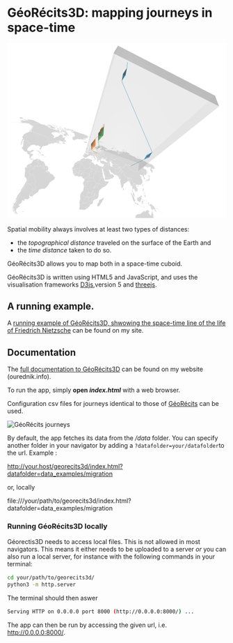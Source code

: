# GéoRécits3D: mapping journeys in space-time

![GéoRécits journeys](img/georecits3d.png)

Spatial mobility always involves at least two types of distances:

- the _topographical distance_ traveled on the surface of the Earth and
- the _time distance_ taken to do so.

GéoRécits3D allows you to map both in a space-time cuboid. 

GéoRécits3D is written using HTML5 and JavaScript, and uses the visualisation frameworks [D3js](https://github.com/d3/d3),version 5 and [threejs](https://github.com/mrdoob/three.js).

## A running example.

A [running example of GéoRécits3D, shwowing the space-time line of the life of Friedrich Nietzsche](https://ourednik.info/georecits3d/v01/) can be found on my site.

## Documentation

The [full documentation to GéoRécits3D](https://ourednik.info/georecits3d/) can be found on my website (ourednik.info).

To run the app, simply __open _index.html___ with a web browser. 

Configuration csv files for journeys identical to those of [GéoRécits](https://github.com/aourednik/georecits) can be used.

![GéoRécits journeys](img/georecits3d.gif)

By default, the app fetches its data from the _/data_ folder. You can specify another folder in your navigator by adding a ```?datafolder=your/datafolder```to the url. Example :

http://your.host/georecits3d/index.html?datafolder=data_examples/migration

or, locally

file:///your/path/to/georecits3d/index.html?datafolder=data_examples/migration

### Running GéoRécits3D locally

Géorectis3D needs to access local files. This is not allowed in most navigators. This means it either needs to be uploaded to a server _or_ you can also run a local server, for instance with the following commands in your terminal:

```bash
cd your/path/to/georecits3d/
python3 -m http.server
```

The terminal should then aswer

```bash
Serving HTTP on 0.0.0.0 port 8000 (http://0.0.0.0:8000/) ...
```
The app can then be run by accessing the given url, i.e. http://0.0.0.0:8000/.
